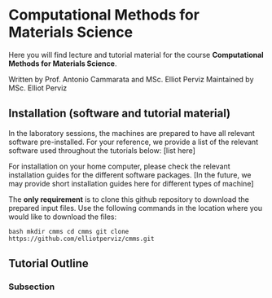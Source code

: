 # Computational Methods for Materials Science
Here you will find lecture and tutorial material for the course **Computational Methods for Materials Science**.

Written by Prof. Antonio Cammarata and MSc. Elliot Perviz
Maintained by MSc. Elliot Perviz

## Installation (software and tutorial material)

In the laboratory sessions, the machines are prepared to have all relevant software pre-installed. For your reference, we provide a list of the relevant software used throughout the tutorials below:
[list here]

For installation on your home computer, please check the relevant installation guides for the different software packages. [In the future, we may provide short installation guides here for different types of machine]

The **only requirement** is to clone this github repository to download the prepared input files. Use the following commands in the location where you would like to download the files:

``bash
mkdir cmms
cd cmms
git clone https://github.com/elliotperviz/cmms.git
``

## Tutorial Outline
### Subsection

